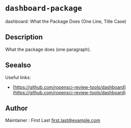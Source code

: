 # `dashboard-package`

dashboard: What the Package Does (One Line, Title Case)


## Description

What the package does (one paragraph).


## Seealso

Useful links:
   

*   [https://github.com/ropensci-review-tools/dashboard](https://github.com/ropensci-review-tools/dashboard)


## Author

Maintainer : First Last first.last@example.com


